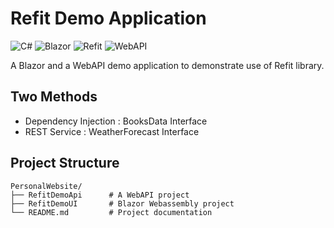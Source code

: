 # Refit Demo Application

![C#](https://img.shields.io/badge/C%23-blue)
![Blazor](https://img.shields.io/badge/Blazor-darkviolet)
![Refit](https://img.shields.io/badge/Refit-darkblue)
![WebAPI](https://img.shields.io/badge/WebAPI-lightgrey)

A Blazor and a WebAPI demo application to demonstrate use of Refit library.

## Two Methods
- Dependency Injection : BooksData Interface
- REST Service : WeatherForecast Interface

## Project Structure
```
PersonalWebsite/
├── RefitDemoApi      # A WebAPI project
├── RefitDemoUI       # Blazor Webassembly project
└── README.md         # Project documentation
```

 
